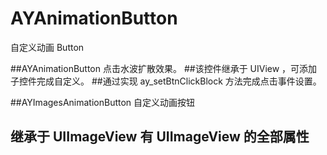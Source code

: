 # AYAnimationButton
自定义动画 Button

##AYAnimationButton 点击水波扩散效果。
##该控件继承于 UIView ，可添加子控件完成自定义。
##通过实现 ay_setBtnClickBlock 方法完成点击事件设置。

##AYImagesAnimationButton 自定义动画按钮
## 继承于 UIImageView 有 UIImageView 的全部属性
